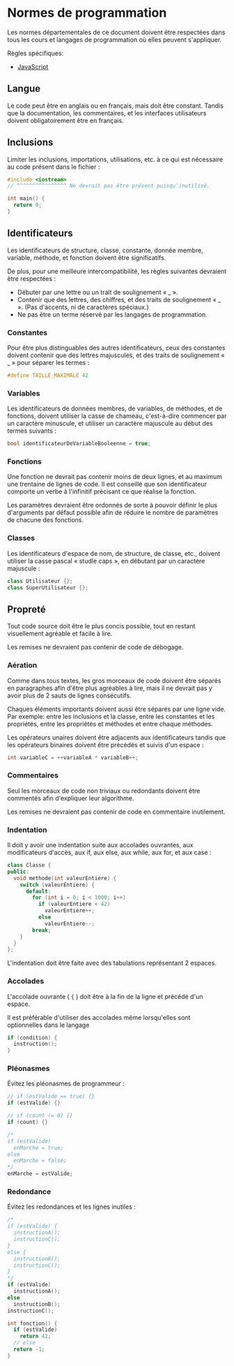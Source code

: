 # Normes de programmation

Les normes départementales de ce document doivent être respectées dans tous les cours et langages de programmation où elles peuvent s'appliquer.

Règles spécifiques:

  - [JavaScript](NormesJS.md)

## Langue

Le code peut être en anglais ou en français, mais doit être constant. Tandis que la documentation, les commentaires, et les interfaces utilisateurs doivent obligatoirement être en français.

## Inclusions ##

Limiter les inclusions, importations, utilisations, etc. à ce qui est nécessaire au code présent dans le fichier :

```cpp
#include <iostream>
// ^^^^^^^^^^^^^^^^ Ne devrait pas être présent puisqu'inutilisé.

int main() {
  return 0;
}
```

## Identificateurs

Les identificateurs de structure, classe, constante, donnée membre, variable, méthode, et fonction doivent être significatifs.

De plus, pour une meilleure intercompatibilité, les règles suivantes devraient être respectées :

- Débuter par une lettre ou un trait de soulignement « _ ».
- Contenir que des lettres, des chiffres, et des traits de soulignement « _ ». (Pas d'accents, ni de caractères spéciaux.)
- Ne pas être un terme réservé par les langages de programmation.

### Constantes

Pour être plus distinguables des autres identificateurs, ceux des constantes doivent contenir que des lettres majuscules, et des traits de soulignement « _ » pour séparer les termes :

```cpp
#define TAILLE_MAXIMALE 42
```

### Variables

Les identificateurs de données membres, de variables, de méthodes, et de fonctions, doivent utiliser la casse de chameau, c'est-à-dire commencer par un caractère minuscule, et utiliser un caractère majuscule au début des termes suivants :

```cpp
bool identificateurDeVariableBooleenne = true;
```

### Fonctions

Une fonction ne devrait pas contenir moins de deux lignes, et au maximum une trentaine de lignes de code. Il est conseillé que son identificateur comporte un verbe à l'infinitif précisant ce que réalise la fonction.

Les paramètres devraient être ordonnés de sorte à pouvoir définir le plus d'arguments par défaut possible afin de réduire le nombre de paramètres de chacune des fonctions.

### Classes

Les identificateurs d'espace de nom, de structure, de classe, etc., doivent utiliser la casse pascal « studle caps », en débutant par un caractère majuscule :

```cpp
class Utilisateur {};
class SuperUtilisateur {};
```

## Propreté

Tout code source doit être le plus concis possible, tout en restant visuellement agréable et facile à lire.

Les remises ne devraient pas contenir de code de débogage.

### Aération

Comme dans tous textes, les gros morceaux de code doivent être séparés en paragraphes afin d'être plus agréables à lire, mais il ne devrait pas y avoir plus de 2 sauts de lignes consécutifs.

Chaques éléments importants doivent aussi être séparés par une ligne vide. Par exemple: entre les inclusions et la classe, entre les constantes et les propriétés, entre les propriétés et méthodes et entre chaque méthodes.

Les opérateurs unaires doivent être adjacents aux identificateurs tandis que les opérateurs binaires doivent être précédés et suivis d'un espace :

```cpp
int variableC = ++variableA * variableB++;
```

### Commentaires

Seul les morceaux de code non triviaux ou redondants doivent être commentés afin d'expliquer leur algorithme.

Les remises ne devraient pas contenir de code en commentaire inutilement.

### Indentation

Il doit y avoir une indentation suite aux accolades ouvrantes, aux modificateurs d'accès, aux if, aux else, aux while, aux for, et aux case :

```cpp
class Classe {
public:
  void methode(int valeurEntiere) {
    switch (valeurEntiere) {
      default:
        for (int i = 0; i < 1000; i++)
          if (valeurEntiere < 42)
            valeurEntiere++;
          else
            valeurEntiere--;          
        break;
    }
  }
};
```

L'indentation doit être faite avec des tabulations représentant 2 espaces.

### Accolades

L'accolade ouvrante ( `{` ) doit être à la fin de la ligne et précédé d'un espace.

Il est préférable d'utiliser des accolades même lorsqu'elles sont optionnelles dans le langage

```cpp
if (condition) {
  instruction();
}
```

### Pléonasmes

Évitez les pléonasmes de programmeur :

```cpp
// if (estValide == true) {}
if (estValide) {}

// if (count != 0) {}
if (count) {}

/*
if (estValide)
  enMarche = true;
else
  enMarche = false;
*/
enMarche = estValide;
```

### Redondance

Évitez les redondances et les lignes inutiles :

```cpp
/*
if (estValide) {
  instructionA();
  instructionC();
}
else {
  instructionB();
  instructionC();
}
*/
if (estValide)
  instructionA();
else
  instructionB();
instructionC();

int fonction() {
  if (estValide)
    return 42;
  // else
  return -1;
}
```
